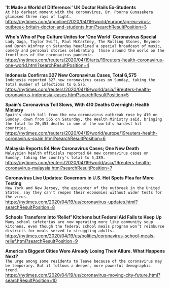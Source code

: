 **'It Made a World of Difference:' UK Doctor Hails Ex-Students**\
`At his darkest moment with the coronavirus, Dr. Poorna Gunasekera glimpsed three rays of light.`\
https://nytimes.com/aponline/2020/04/19/world/europe/ap-eu-virus-outbreak-britain-doctor-and-students.html?searchResultPosition=3

**Who's Who of Pop Culture Unites for 'One World' Coronavirus Special**\
`Lady Gaga, Taylor Swift, Paul McCartney, The Rolling Stones, Beyonce and Oprah Winfrey on Saturday headlined a special broadcast of music, comedy and personal stories celebrating  those around the world on the frontlines of the coronavirus pandemic.`\
https://nytimes.com/reuters/2020/04/19/arts/19reuters-health-coronavirus-one-world.html?searchResultPosition=4

**Indonesia Confirms 327 New Coronavirus Cases, Total 6,575**\
`Indonesia reported 327 new coronavirus cases on Sunday, taking the total number of infections to 6,575. `\
https://nytimes.com/reuters/2020/04/19/world/asia/19reuters-health-coronavirus-indonesia-cases.html?searchResultPosition=5

**Spain's Coronavirus Toll Slows, With 410 Deaths Overnight: Health Ministry**\
`Spain's death toll from the new coronavirus outbreak rose by 410 on Sunday, down from 565 on Saturday, the Health Ministry said, bringing the total to 20,453 deaths in one of the world's hardest hit countries.`\
https://nytimes.com/reuters/2020/04/19/world/europe/19reuters-health-coronavirus-spain.html?searchResultPosition=6

**Malaysia Reports 84 New Coronavirus Cases; One New Death**\
`Malaysian health officials reported 84 new coronavirus cases on Sunday, taking the country's total to 5,389.`\
https://nytimes.com/reuters/2020/04/19/world/asia/19reuters-health-coronavirus-malaysia.html?searchResultPosition=7

**Coronavirus Live Updates: Governors in U.S. Hot Spots Plea for More Testing**\
`New York and New Jersey, the epicenter of the outbreak in the United States, say they can’t reopen their economies without wider tests for the virus.`\
https://nytimes.com/2020/04/19/us/coronavirus-updates.html?searchResultPosition=8

**Schools Transform Into ‘Relief’ Kitchens but Federal Aid Fails to Keep Up**\
`Many school cafeterias are now operating more like community soup kitchens, even though the federal school meals program won’t reimburse districts for meals served to struggling adults.`\
https://nytimes.com/2020/04/19/us/politics/coronavirus-school-meals-relief.html?searchResultPosition=9

**America’s Biggest Cities Were Already Losing Their Allure. What Happens Next?**\
`The urge among some residents to leave because of the coronavirus may be temporary. But it follows a deeper, more powerful demographic trend.`\
https://nytimes.com/2020/04/19/us/coronavirus-moving-city-future.html?searchResultPosition=10

